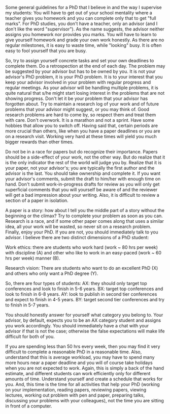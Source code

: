 Some general guidelines for a PhD that I believe in and the way I supervise my students:
You will have to get out of your school mentality where a teacher gives you homework and you can complete only that to get "full marks". For PhD studies, 
you don't have a teacher, only an advisor (and I don't like the word "supervisor"). As the name suggests, the advisor neither assigns you homework nor 
provides you marks. You will have to learn to give yourself homework and grade your own work honestly.
As there are no regular milestones, it is easy to waste time, while "looking" busy. It is often easy to fool yourself that you are busy. 

So, try to assign 
yourself concrete tasks and set your own deadlines to complete them. Do a retrospection at the end of each day.
The problem may be suggested by your advisor but has to be owned by you. It is not your advisor's PhD problem, it is your PhD problem. It is to your 
interest that you keep your advisor involved in your problem with regular progress and regular meetings. As your advisor will 
be handling multiple problems, it is quite natural that s/he might start losing interest in the problems that are not showing progress. 
Don't let it be your problem that your advisor has forgotten about.
Try to maintain a research log of your work and of future problems that your advisor might suggest, or you may think of. Good research problems are 
hard to come by, so respect them and treat them with care.
Don't overwork. It is a marathon and not a sprint. Have some hobbies that allow you to switch off. Having said that, certain periods are more crucial 
than others, like when you have a paper deadlines or you are on a research visit. Working very hard at these times will yield you much bigger rewards 
than other times.

Do not be in a race for papers but do recognize their importance. Papers should be a side-effect of your work, not the other way. 
But do realize that it is the only indicator the rest of the world will judge you by. 
Realize that it is your paper, not your advisor's; you are typically the first author and the advisor is the last. 
You should take ownership and complete it. If you want your advisor's comments, submit the draft to him/her with enough time on hand. 
Don't submit work-in-progress drafts for review as you will only get superficial comments that you will yourself be aware of and the reviewer 
will get a bad impression about your writing. Also, it is difficult to review a section of a paper in isolation. 

A paper is a story: how about I tell you the middle part of a story without the beginning or the climax?
Try to complete your problem as soon as you can. Research is a race, and if some other paper comes along that uses a similar idea, 
all your work will be wasted, so never sit on a research problem.
Finally, enjoy your PhD. If you are not, you should immediately talk to you advisor.
I believe there are two distinct dimensions of a PhD student:

Work ethics: there are students who work hard (work ~ 80 hrs per week) with discipline (A) and other who like to work in an easy-paced 
(work ~ 60 hrs per week) manner (B).

Research vision: There are students who want to do an excellent PhD (X) and others who only want a PhD degree (Y).

So, there are four types of students:
AX: they should only target top conferences and look to finish in 5-6 years.
BX: target top conferences and look to finish in 6-8 years.
AY: look to publish in second tier conferences and expect to finish in 4-5 years.
BY: target second tier conferences and try to finish in 5-7 years.

You should honestly answer for yourself what category you belong to. Your advisor, by default, expects you to be an AX category student and 
assigns you work accordingly. You should immediately have a chat with your advisor if that is not the case; otherwise the false expectations
will make life difficult for both of you.

If you are spending less than 50 hrs every week, then you may find it very difficult to complete a reasonable PhD in a reasonable time. 
Also, understand that this is average workload, you may have to spend many more hours near a paper deadline and you will of course take 
holidays when you are not expected to work. Again, this is simply a back of the hand estimate, and different students can work efficiently 
only for different amounts of time. Understand yourself and create a schedule that works for you. And, this time is the time for all activities 
that help your PhD (working on your implementation, reading papers, reviewing papers, viewing lectures, working out problem with pen and paper, 
preparing talks, discussing your problems with your colleagues), not the time you are sitting in front of a computer.
